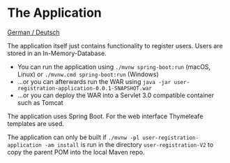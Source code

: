 The Application
==========

[German / Deutsch](LIESMICH.md)

The application itself just contains functionality to register users. Users are stored in an In-Memory-Database.

- You can run the application using `./mvnw spring-boot:run` (macOS, Linux) or `./mvnw.cmd spring-boot:run` (Windows)
- ...or you can afterwards run the WAR using `java -jar user-registration-application-0.0.1-SNAPSHOT.war`
- ...or you can deploy the WAR into a Servlet 3.0 compatible container such as Tomcat

The application uses Spring Boot. For the web interface Thymeleafe templates are used.

The application can only be built if `./mvnw -pl
user-registration-application -am install` is run in the directory
`user-registration-V2` to copy the parent POM into the local Maven
repo.
